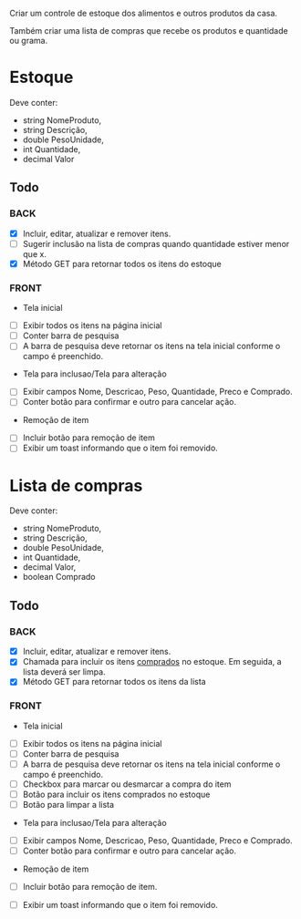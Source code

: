 Criar um controle de estoque dos alimentos e outros produtos da casa.

Também criar uma lista de compras que recebe os produtos e quantidade ou grama.

# Estoque
Deve conter:
- string NomeProduto,
- string Descrição,
- double PesoUnidade,
- int Quantidade,
- decimal Valor

## Todo

### BACK
- [x] Incluir, editar, atualizar e remover itens.
- [ ] Sugerir inclusão na lista de compras quando quantidade estiver menor que x.
- [x] Método GET para retornar todos os itens do estoque

### FRONT
- Tela inicial
- [ ] Exibir todos os itens na página inicial
- [ ] Conter barra de pesquisa
- [ ] A barra de pesquisa deve retornar os itens na tela inicial conforme o campo é preenchido.

- Tela para inclusao/Tela para alteração
- [ ] Exibir campos Nome, Descricao, Peso, Quantidade, Preco e Comprado.
- [ ] Conter botão para confirmar e outro para cancelar ação.

- Remoção de item
- [ ] Incluir botão para remoção de item
- [ ] Exibir um toast informando que o item foi removido.

# Lista de compras
Deve conter:
- string NomeProduto,
- string Descrição,
- double PesoUnidade,
- int Quantidade,
- decimal Valor,
- boolean Comprado

## Todo

### BACK
- [x] Incluir, editar, atualizar e remover itens.
- [x] Chamada para incluir os itens <u>comprados</u> no estoque. Em seguida, a lista deverá ser limpa.
- [x] Método GET para retornar todos os itens da lista

### FRONT
- Tela inicial
- [ ] Exibir todos os itens na página inicial
- [ ] Conter barra de pesquisa
- [ ] A barra de pesquisa deve retornar os itens na tela inicial conforme o campo é preenchido.
- [ ] Checkbox para marcar ou desmarcar a compra do item
- [ ] Botão para incluir os itens comprados no estoque
- [ ] Botão para limpar a lista

- Tela para inclusao/Tela para alteração
- [ ] Exibir campos Nome, Descricao, Peso, Quantidade, Preco e Comprado.
- [ ] Conter botão para confirmar e outro para cancelar ação.

- Remoção de item
- [ ] Incluir botão para remoção de item.
- [ ] Exibir um toast informando que o item foi removido.

